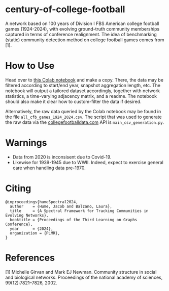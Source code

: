 # century-of-college-football
A network based on 100 years of Division I FBS American college football games (1924-2024), with evolving ground-truth community memberships captured in terms of conference realignment. The idea of benchmarking (static) community detection method on college football games comes from [1]. 

# How to Use
Head over to [this Colab notebook](https://colab.research.google.com/drive/1V8QjLjaZGW33G-bqT1MNQ_VvXWd3E5sf?usp=sharing)
 and make a copy. There, the data may be filtered according to start/end year, snapshot aggregation length, etc. The notebook will output a tailored dataset accordingly, together with network statistics, a time-varying adjacency matrix, and a readme. The notebook should also make it clear how to custom-filter the data if desired. 

Alternatively, the raw data queried by the Colab notebook may be found in the file `all_cfb_games_1924_2024.csv`. The script that was used to generate the raw data via the [collegefootballdata.com](https://collegefootballdata.com/) API is `main_csv_generation.py`.  

# Warnings
- Data from 2020 is inconsisent due to Covid-19. 
- Likewise for 1939-1945 due to WWII. Indeed, expect to exercise general care when handling data pre-1970.


# Citing
```
@inproceedings{humeSpectral2024,
  author    = {Hume, Jacob and Balzano, Laura},
  title     = {A Spectral Framework for Tracking Communities in Evolving Networks},
  booktitle = {Proceedings of the Third Learning on Graphs Conference},
  year      = {2024},
  organization = {PLMR},
}
```

# References
[1] Michelle Girvan and Mark EJ Newman. Community structure in social and biological networks.
Proceedings of the national academy of sciences, 99(12):7821–7826, 2002.
